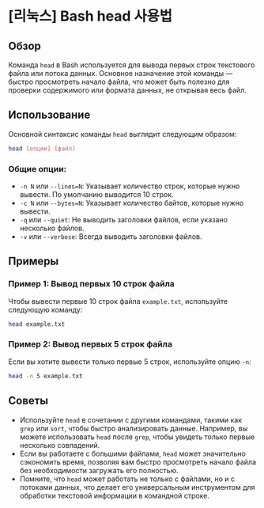 # [리눅스] Bash head 사용법

## Обзор
Команда `head` в Bash используется для вывода первых строк текстового файла или потока данных. Основное назначение этой команды — быстро просмотреть начало файла, что может быть полезно для проверки содержимого или формата данных, не открывая весь файл.

## Использование
Основной синтаксис команды `head` выглядит следующим образом:

```bash
head [опции] [файл]
```

### Общие опции:
- `-n N` или `--lines=N`: Указывает количество строк, которые нужно вывести. По умолчанию выводится 10 строк.
- `-c N` или `--bytes=N`: Указывает количество байтов, которые нужно вывести.
- `-q` или `--quiet`: Не выводить заголовки файлов, если указано несколько файлов.
- `-v` или `--verbose`: Всегда выводить заголовки файлов.

## Примеры
### Пример 1: Вывод первых 10 строк файла
Чтобы вывести первые 10 строк файла `example.txt`, используйте следующую команду:

```bash
head example.txt
```

### Пример 2: Вывод первых 5 строк файла
Если вы хотите вывести только первые 5 строк, используйте опцию `-n`:

```bash
head -n 5 example.txt
```

## Советы
- Используйте `head` в сочетании с другими командами, такими как `grep` или `sort`, чтобы быстро анализировать данные. Например, вы можете использовать `head` после `grep`, чтобы увидеть только первые несколько совпадений.
- Если вы работаете с большими файлами, `head` может значительно сэкономить время, позволяя вам быстро просмотреть начало файла без необходимости загружать его полностью.
- Помните, что `head` может работать не только с файлами, но и с потоками данных, что делает его универсальным инструментом для обработки текстовой информации в командной строке.